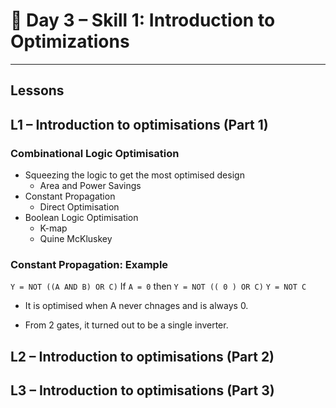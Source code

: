 # 🔹 Day 3 – Skill 1: Introduction to Optimizations

---

## Lessons

## L1 – Introduction to optimisations (Part 1)

### Combinational Logic Optimisation

- Squeezing the logic to get the most optimised design
  - Area and Power Savings
- Constant Propagation
  - Direct Optimisation
- Boolean Logic Optimisation
  - K-map
  - Quine McKluskey
 
### Constant Propagation: Example

`Y = NOT ((A AND B) OR C)`
If `A = 0` then
`Y = NOT (( 0 ) OR C)`
`Y = NOT C`

- It is optimised when A never chnages and is always 0.

- From 2 gates, it turned out to be a single inverter.

## L2 – Introduction to optimisations (Part 2)

## L3 – Introduction to optimisations (Part 3)
